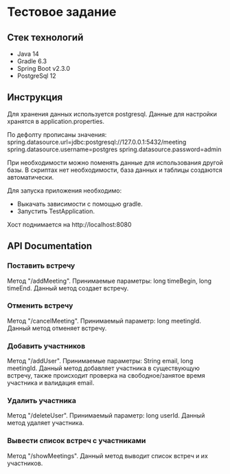 # Тестовое задание

## Стек технологий
* Java 14
* Gradle 6.3
* Spring Boot v2.3.0
* PostgreSql 12

## Инструкция

Для хранения данных используется postgresql.
Данные для настройки хранятся в application.properties.

По дефолту прописаны значения:
    spring.datasource.url=jdbc:postgresql://127.0.0.1:5432/meeting
    spring.datasource.username=postgres
    spring.datasource.password=admin
    
При необходимости можно поменять данные для использования другой базы.
В скриптах нет необходимости, база данных и таблицы создаются автоматически.

Для запуска приложения необходимо:

* Выкачать зависимости с помощью gradle.
* Запустить TestApplication. 

Хост поднимается на http://localhost:8080

## API Documentation

### Поставить встречу 
Метод "/addMeeting". Принимаемые параметры: long timeBegin, long timeEnd.
Данный метод создает встречу.

### Отменить встречу 
Метод "/cancelMeeting". Принимаемый параметр: long meetingId.
Данный метод отменяет встречу.

### Добавить участников
Метод "/addUser". Принимаемые параметры: String email, long meetingId.
Данный метод добавляет участника в существующую встречу, также происходит проверка на свободное/занятое время участника и валидация email.

### Удалить участника
Метод "/deleteUser". Принимаемый параметр: long userId.
Данный метод удаляет участника.

### Вывести список встреч с участниками 
Метод "/showMeetings".
Данный метод выводит список встреч и их участников.